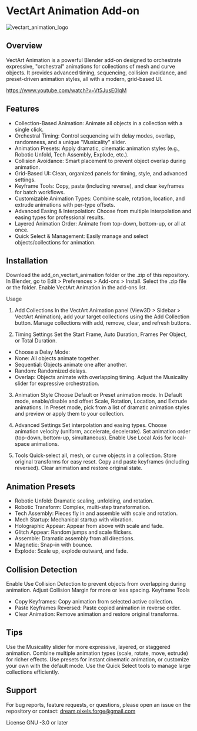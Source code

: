# VectArt Animation Add-on

![vectart_animation_logo](https://github.com/user-attachments/assets/2e58c615-6bff-4224-9c3d-e2beab666030)

## Overview
VectArt Animation is a powerful Blender add-on designed to orchestrate expressive, "orchestral" animations for collections of mesh and curve objects. It provides advanced timing, sequencing, collision avoidance, and preset-driven animation styles, all with a modern, grid-based UI.

https://www.youtube.com/watch?v=Vt5JusE0IqM

## Features
- Collection-Based Animation: Animate all objects in a collection with a single click.
- Orchestral Timing: Control sequencing with delay modes, overlap, randomness, and a unique "Musicality" slider.
- Animation Presets: Apply dramatic, cinematic animation styles (e.g., Robotic Unfold, Tech Assembly, Explode, etc.).
- Collision Avoidance: Smart placement to prevent object overlap during animation.
- Grid-Based UI: Clean, organized panels for timing, style, and advanced settings.
- Keyframe Tools: Copy, paste (including reverse), and clear keyframes for batch workflows.
- Customizable Animation Types: Combine scale, rotation, location, and extrude animations with per-type offsets.
- Advanced Easing & Interpolation: Choose from multiple interpolation and easing types for professional results.
- Layered Animation Order: Animate from top-down, bottom-up, or all at once.
- Quick Select & Management: Easily manage and select objects/collections for animation.

## Installation
Download the add_on_vectart_animation folder or the .zip of this repository.
In Blender, go to Edit > Preferences > Add-ons > Install.
Select the .zip file or the folder.
Enable VectArt Animation in the add-ons list.

Usage
1. Add Collections
In the VectArt Animation panel (View3D > Sidebar > VectArt Animation), add your target collections using the Add Collection button.
Manage collections with add, remove, clear, and refresh buttons.

2. Timing Settings
Set the Start Frame, Auto Duration, Frames Per Object, or Total Duration.
- Choose a Delay Mode:
- None: All objects animate together.
- Sequential: Objects animate one after another.
- Random: Randomized delays.
- Overlap: Objects animate with overlapping timing.
Adjust the Musicality slider for expressive orchestration.

3. Animation Style
Choose Default or Preset animation mode.
In Default mode, enable/disable and offset Scale, Rotation, Location, and Extrude animations.
In Preset mode, pick from a list of dramatic animation styles and preview or apply them to your collection.

4. Advanced Settings
Set interpolation and easing types.
Choose animation velocity (uniform, accelerate, decelerate).
Set animation order (top-down, bottom-up, simultaneous).
Enable Use Local Axis for local-space animations.

5. Tools
Quick-select all, mesh, or curve objects in a collection.
Store original transforms for easy reset.
Copy and paste keyframes (including reversed).
Clear animation and restore original state.

## Animation Presets
- Robotic Unfold: Dramatic scaling, unfolding, and rotation.
- Robotic Transform: Complex, multi-step transformation.
- Tech Assembly: Pieces fly in and assemble with scale and rotation.
- Mech Startup: Mechanical startup with vibration.
- Holographic Appear: Appear from above with scale and fade.
- Glitch Appear: Random jumps and scale flickers.
- Assemble: Dramatic assembly from all directions.
- Magnetic: Snap-in with bounce.
- Explode: Scale up, explode outward, and fade.

## Collision Detection
Enable Use Collision Detection to prevent objects from overlapping during animation.
Adjust Collision Margin for more or less spacing.
Keyframe Tools
- Copy Keyframes: Copy animation from selected active collection.
- Paste Keyframes Reversed: Paste copied animation in reverse order.
- Clear Animation: Remove animation and restore original transforms.

## Tips
Use the Musicality slider for more expressive, layered, or staggered animation.
Combine multiple animation types (scale, rotate, move, extrude) for richer effects.
Use presets for instant cinematic animation, or customize your own with the default mode.
Use the Quick Select tools to manage large collections efficiently.

## Support
For bug reports, feature requests, or questions, please open an issue on the repository or contact: dream.pixels.forge@gmail.com

License
GNU -3.0 or later

